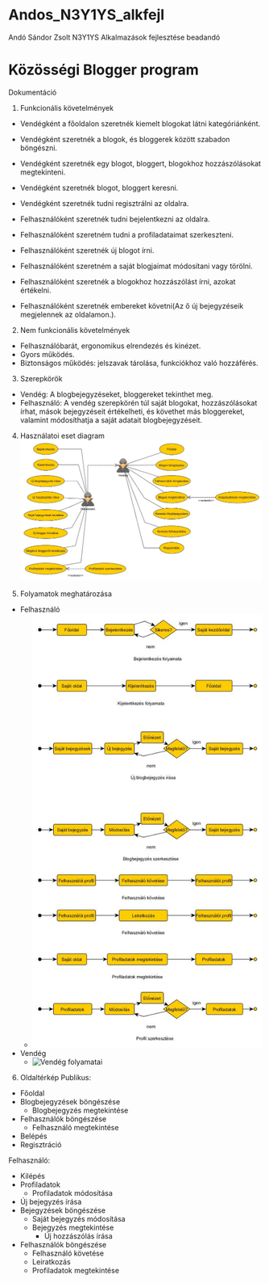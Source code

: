 # Andos_N3Y1YS_alkfejl
Andó Sándor Zsolt N3Y1YS Alkalmazások fejlesztése beadandó

# Közösségi Blogger program

Dokumentáció

1. Funkcionális követelmények
  - Vendégként a főoldalon szeretnék kiemelt blogokat látni kategóriánként.
  - Vendégként szeretnék a blogok, és bloggerek között szabadon böngészni.
  - Vendégként szeretnék egy blogot, bloggert, blogokhoz hozzászólásokat megtekinteni.
  - Vendégként szeretnék blogot, bloggert keresni.
  - Vendégként szeretnék tudni regisztrálni az oldalra.
  
  - Felhasználóként szeretnék tudni bejelentkezni az oldalra.
  - Felhasználóként szeretném tudni a profiladataimat szerkeszteni.
  - Felhasználóként szeretnék új blogot írni.
  - Felhasználóként szeretném a saját blogjaimat módosítani vagy törölni.
  - Felhasználóként szeretnék a blogokhoz hozzászólást írni, azokat értékelni.
  - Felhasználóként szeretnék embereket követni(Az ő új bejegyzéseik megjelennek az oldalamon.).
  
  
2. Nem funkcionális követelmények
  - Felhasználóbarát, ergonomikus elrendezés és kinézet.
  - Gyors működés.
  - Biztonságos működés: jelszavak tárolása, funkciókhoz való hozzáférés.
  
3. Szerepkörök
  - Vendég: A blogbejegyzéseket, bloggereket tekinthet meg.
  - Felhasználó: A vendég szerepkörén túl saját blogokat, hozzászólásokat írhat, mások bejegyzéseit értékelheti, és követhet más bloggereket, valamint módosíthatja a saját adatait blogbejegyzéseit.
  
4. Használatoi eset diagram
![Use-Case diagram](https://github.com/andosandor601/Andos_N3Y1YS_alkfejl/blob/master/images/Use-Case.jpg)

5. Folyamatok meghatározása
  - Felhasználó
    - ![Felhasználó folyamatai](https://github.com/andosandor601/Andos_N3Y1YS_alkfejl/blob/master/images/Felhasznalo_folyamatai.jpg)
  - Vendég
    - ![Vendég folyamatai](https://github.com/andosandor601/Andos_N3Y1YS_alkfejl/blob/master/images/Vend%C3%A9g%20folyamatai.jpg)


6. Oldaltérkép
Publikus:
  - Főoldal
  - Blogbejegyzések böngészése
    + Blogbejegyzés megtekintése
  - Felhasználók böngészése
    + Felhasználó megtekintése
  - Belépés
  - Regisztráció
  
Felhasználó:
  - Kilépés
  - Profiladatok
    + Profiladatok módosítása
  - Új bejegyzés írása
  - Bejegyzések böngészése
    + Saját bejegyzés módosítása
    + Bejegyzés megtekintése
      * Új hozzászólás írása
  - Felhasználók böngészése
    + Felhasználó követése
    + Leiratkozás
    + Profiladatok megtekintése
  
    
